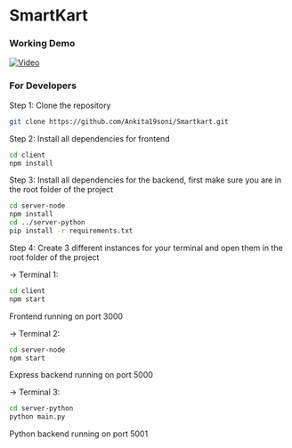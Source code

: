 # SmartKart

### Working Demo

[![Video](https://img.youtube.com/vi/tmw6HBQd-kM/0.jpg)](https://www.youtube.com/watch?v=tmw6HBQd-kM)

### For Developers

Step 1: Clone the repository
```bash
git clone https://github.com/Ankita19soni/Smartkart.git
```

Step 2: Install all dependencies for frontend
```bash
cd client
npm install
```

Step 3: Install all dependencies for the backend, first make sure you are in the root folder of the project
```bash
cd server-node
npm install
cd ../server-python
pip install -r requirements.txt
```

Step 4: Create 3 different instances for your terminal and open them in the root folder of the project

  -> Terminal 1:
  ```bash
  cd client
  npm start
  ```
  Frontend running on port 3000
  

  -> Terminal 2:
  ```bash
  cd server-node
  npm start
  ```
  Express backend running on port 5000
  

  -> Terminal 3:
  ```bash
  cd server-python
  python main.py
  ```
  Python backend running on port 5001
